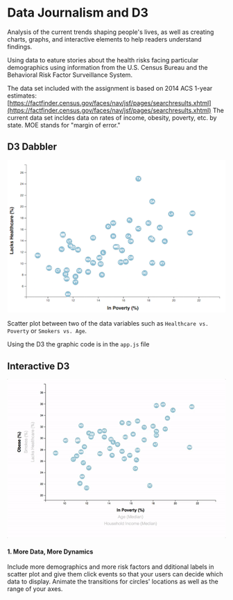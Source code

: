 ﻿# Data Journalism and D3

Analysis of the current trends shaping people's lives, as well as creating charts, graphs, and interactive elements to help readers understand findings.

Using data to eature stories about the health risks facing particular demographics using information from the U.S. Census Bureau and the Behavioral Risk Factor Surveillance System.

The data set included with the assignment is based on 2014 ACS 1-year estimates: [https://factfinder.census.gov/faces/nav/jsf/pages/searchresults.xhtml](https://factfinder.census.gov/faces/nav/jsf/pages/searchresults.xhtml)
The current data set incldes data on rates of income, obesity, poverty, etc. by state. MOE stands for "margin of error."



## D3 Dabbler

![4-scatter](Images/4-scatter.jpg)

Scatter plot between two of the data variables such as `Healthcare vs. Poverty` or `Smokers vs. Age`.

Using the D3 the graphic code is in the `app.js` file

## Interactive D3
![7-animated-scatter](Images/7-animated-scatter.gif)

#### 1. More Data, More Dynamics

Include more demographics and more risk factors and dditional labels in scatter plot and give them click events so that your users can decide which data to display. Animate the transitions for circles' locations as well as the range of your axes. 
